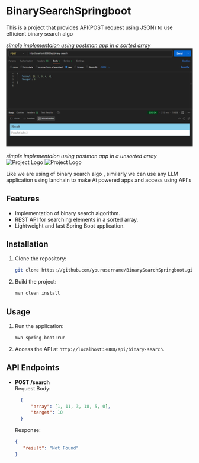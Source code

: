 # BinarySearchSpringboot
This is a project that provides API(POST request using JSON) to use efficient binary search algo

*simple implementaion using postman app in a sorted array*
![Project Logo](IMG/sortedFound.png)

*simple implementaion using postman app in a unsorted array*
![Project Logo](IMG/unsortedsortedFound.png)
![Project Logo](IMG/unsortedsortedFound.png)

Like we are using of binary search algo , similarly we can use any LLM application using lanchain to make Ai powered apps and access using API's

## Features
- Implementation of binary search algorithm.
- REST API for searching elements in a sorted array.
- Lightweight and fast Spring Boot application.


## Installation
1. Clone the repository:
    ```bash
    git clone https://github.com/yourusername/BinarySearchSpringboot.git
    ```
2. Build the project:
    ```bash
    mvn clean install
    ```

## Usage
1. Run the application:
    ```bash
    mvn spring-boot:run
    ```
2. Access the API at `http://localhost:8080/api/binary-search`.

## API Endpoints
- **POST /search**  
  Request Body:
  ```json
    {
        "array": [1, 11, 3, 18, 5, 0],
        "target": 10
    }
  ```
  Response:
  ```json
  {
     "result": "Not Found"
  }
  ```
